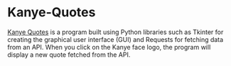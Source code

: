 # Kanye-Quotes
[Kanye Quotes](https://api.kanye.rest) is a program built using Python libraries such as Tkinter for creating the graphical user interface (GUI) and Requests for fetching data from an API. When you click on the Kanye face logo, the program will display a new quote fetched from the API.
